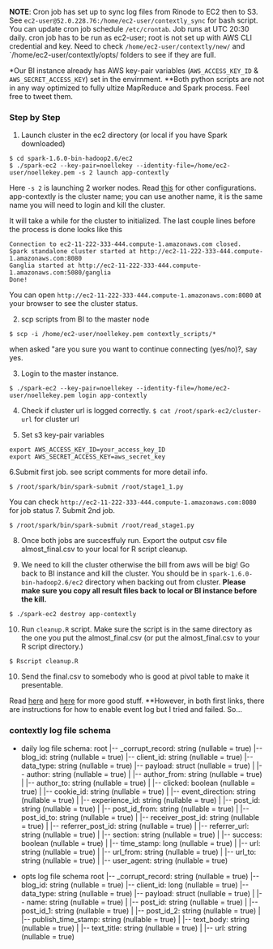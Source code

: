 __NOTE__: Cron job has set up to sync log files from Rinode to EC2 then to S3. See `ec2-user@52.0.228.76:/home/ec2-user/contextly_sync` for bash script. You can update cron job schedule `/etc/crontab`. Job runs at UTC 20:30 daily. cron job has to be run as ec2-user; root is not set up with AWS CLI credential and key. Need to check `/home/ec2-user/contextly/new/` and `/home/ec2-user/contextly/opts/ folders to see if they are full. 

*Our BI instance already has AWS key-pair variables (`AWS_ACCESS_KEY_ID` & `AWS_SECRET_ACCESS_KEY`) set in the envirnment. 
**Both python scripts are not in any way optimized to fully ultize MapReduce and Spark process. Feel free to tweet them. 

### Step by Step

1. Launch cluster in the ec2 directory (or local if you have Spark downloaded)
```
$ cd spark-1.6.0-bin-hadoop2.6/ec2
$ ./spark-ec2 --key-pair=noellekey --identity-file=/home/ec2-user/noellekey.pem -s 2 launch app-contextly
```
Here `-s 2` is launching 2 worker nodes. Read [this](http://spark.apache.org/docs/latest/ec2-scripts.html#launching-a-cluster-in-a-vpc) for other configurations. app-contextly is the cluster name; you can use another name, it is the same name you will need to login and kill the cluster. 

It will take a while for the cluster to initialized. The last couple lines before the process is done looks like this
```
Connection to ec2-11-222-333-444.compute-1.amazonaws.com closed.
Spark standalone cluster started at http://ec2-11-222-333-444.compute-1.amazonaws.com:8080
Ganglia started at http://ec2-11-222-333-444.compute-1.amazonaws.com:5080/ganglia
Done!
```
You can open `http://ec2-11-222-333-444.compute-1.amazonaws.com:8080` at your browser to see the cluster status. 


2. scp scripts from BI to the master node

```
$ scp -i /home/ec2-user/noellekey.pem contextly_scripts/* 
```
when asked "are you sure you want to continue connecting (yes/no)?, say yes. 


3. Login to the master instance. 
```
$ ./spark-ec2 --key-pair=noellekey --identity-file=/home/ec2-user/noellekey.pem login app-contextly
```

4. Check if cluster url is logged correctly. 
`$ cat /root/spark-ec2/cluster-url` for cluster url

5. Set s3 key-pair variables
```
export AWS_ACCESS_KEY_ID=your_access_key_ID
export AWS_SECRET_ACCESS_KEY=aws_secret_key
```

6.Submit first job. see script comments for more detail info.
```
$ /root/spark/bin/spark-submit /root/stage1_1.py
```
You can check `http://ec2-11-222-333-444.compute-1.amazonaws.com:8080` for job status
7. Submit 2nd job.
```
$ /root/spark/bin/spark-submit /root/read_stage1.py
```
8. Once both jobs are succesffuly run. Export the output csv file almost_final.csv to your local for R script cleanup.

9. We need to kill the cluster otherwise the bill from aws will be big! Go back to BI instance and kill the cluster. You should be in `spark-1.6.0-bin-hadoop2.6/ec2` directory when backing out from cluster. 
__Please make sure you copy all result files back to local or BI instance before the kill.__
```
$ ./spark-ec2 destroy app-contextly
```


10. Run `cleanup.R` script. Make sure the script is in the same directory as the one you put the almost_final.csv (or put the almost_final.csv to your R script directory.)
``` 
$ Rscript cleanup.R
```

10. Send the final.csv to somebody who is good at pivol table to make it presentable.

Read [here](https://www.cs.duke.edu/courses/fall15/compsci290.1/TA_Material/jungkang/how_to_run_spark_a) and [here](http://spark.apache.org/docs/latest/ec2-scripts.html) for more good stuff. **However, in both first links, there are instructions for how to enable event log but I tried and failed. So...


### contextly log file schema

- daily log file schema:
root
 |-- _corrupt_record: string (nullable = true)
 |-- blog_id: string (nullable = true)
 |-- client_id: string (nullable = true)
 |-- data_type: string (nullable = true)
 |-- payload: struct (nullable = true)
 |    |-- author: string (nullable = true)
 |    |-- author_from: string (nullable = true)
 |    |-- author_to: string (nullable = true)
 |    |-- clicked: boolean (nullable = true)
 |    |-- cookie_id: string (nullable = true)
 |    |-- event_direction: string (nullable = true)
 |    |-- experience_id: string (nullable = true)
 |    |-- post_id: string (nullable = true)
 |    |-- post_id_from: string (nullable = true)
 |    |-- post_id_to: string (nullable = true)
 |    |-- receiver_post_id: string (nullable = true)
 |    |-- referrer_post_id: string (nullable = true)
 |    |-- referrer_url: string (nullable = true)
 |    |-- section: string (nullable = true)
 |    |-- success: boolean (nullable = true)
 |    |-- time_stamp: long (nullable = true)
 |    |-- url: string (nullable = true)
 |    |-- url_from: string (nullable = true)
 |    |-- url_to: string (nullable = true)
 |    |-- user_agent: string (nullable = true)

- opts log file schema
 root
 |-- _corrupt_record: string (nullable = true)
 |-- blog_id: string (nullable = true)
 |-- client_id: long (nullable = true)
 |-- data_type: string (nullable = true)
 |-- payload: struct (nullable = true)
 |    |-- name: string (nullable = true)
 |    |-- post_id: string (nullable = true)
 |    |-- post_id_1: string (nullable = true)
 |    |-- post_id_2: string (nullable = true)
 |    |-- publish_time_stamp: string (nullable = true)
 |    |-- text_body: string (nullable = true)
 |    |-- text_title: string (nullable = true)
 |    |-- url: string (nullable = true)




